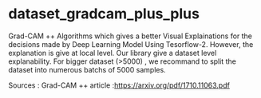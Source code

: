 # dataset_gradcam_plus_plus

Grad-CAM ++ Algorithms which gives a better  Visual Explainations for the decisions made by Deep Learning Model Using Tesorflow-2. However, the explanation is give at local level. Our library give a dataset level explanability. 
For bigger dataset (>5000) , we recommand to split the dataset into numerous batchs of 5000 samples.

Sources : Grad-CAM ++ article :https://arxiv.org/pdf/1710.11063.pdf

